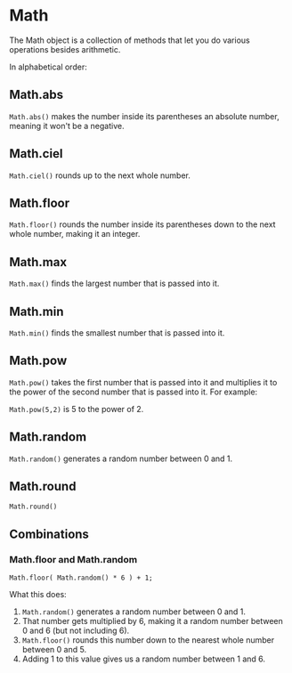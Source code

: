 # Math

The Math object is a collection of methods that let you do various operations besides arithmetic.

In alphabetical order:


## Math.abs

`Math.abs()` makes the number inside its parentheses an absolute number, meaning it won't be a negative.


## Math.ciel

`Math.ciel()` rounds up to the next whole number.


## Math.floor

`Math.floor()` rounds the number inside its parentheses down to the next whole number, making it an integer.


## Math.max

`Math.max()` finds the largest number that is passed into it.


## Math.min

`Math.min()` finds the smallest number that is passed into it.


## Math.pow

`Math.pow()` takes the first number that is passed into it and multiplies it to the power of the second number that is passed into it. For example:

`Math.pow(5,2)` is 5 to the power of 2.


## Math.random

`Math.random()` generates a random number between 0 and 1.


## Math.round

`Math.round()` 


## Combinations


### Math.floor and Math.random

```
Math.floor( Math.random() * 6 ) + 1;
```

What this does:

1. `Math.random()` generates a random number between 0 and 1.
2. That number gets multiplied by 6, making it a random number between 0 and 6 (but not including 6).
3. `Math.floor()` rounds this number down to the nearest whole number between 0 and 5.
4. Adding 1 to this value gives us a random number between 1 and 6.
